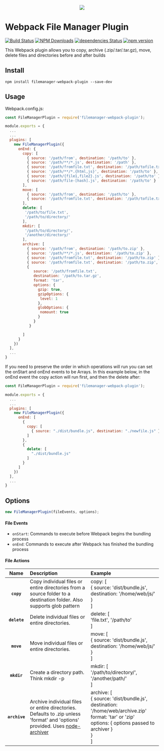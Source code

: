 <div align="center">
  <img src="https://user-images.githubusercontent.com/19170080/29996498-a5ed1944-8fcd-11e7-8729-625eb997dbfe.png" />
</div>

# Webpack File Manager Plugin

[![Build Status](https://travis-ci.org/gregnb/filemanager-webpack-plugin.svg?branch=master)](https://travis-ci.org/gregnb/filemanager-webpack-plugin)
[![NPM Downloads](https://img.shields.io/npm/dt/filemanager-webpack-plugin.svg?style=flat)](https://npmcharts.com/compare/filemanager-webpack-plugin?minimal=true)
[![dependencies Status](https://david-dm.org/gregnb/filemanager-webpack-plugin/status.svg)](https://david-dm.org/gregnb/filemanager-webpack-plugin)
[![npm version](https://badge.fury.io/js/filemanager-webpack-plugin.svg)](https://badge.fury.io/js/filemanager-webpack-plugin)

This Webpack plugin allows you to copy, archive (.zip/.tar/.tar.gz), move, delete files and directories before and after builds

## Install

`npm install filemanager-webpack-plugin --save-dev `

## Usage

Webpack.config.js:

```js
const FileManagerPlugin = require('filemanager-webpack-plugin');

module.exports = {
  ...
  ...
  plugins: [
    new FileManagerPlugin({
      onEnd: {
        copy: [
          { source: '/path/from', destination: '/path/to' },
          { source: '/path/**/*.js', destination: '/path' },
          { source: '/path/fromfile.txt', destination: '/path/tofile.txt' },
          { source: '/path/**/*.{html,js}', destination: '/path/to' },
          { source: '/path/{file1,file2}.js', destination: '/path/to' },
          { source: '/path/file-[hash].js', destination: '/path/to' }
        ],
        move: [
          { source: '/path/from', destination: '/path/to' },
          { source: '/path/fromfile.txt', destination: '/path/tofile.txt' }
        ],
        delete: [
         '/path/to/file.txt',
         '/path/to/directory/'
        ],
        mkdir: [
         '/path/to/directory/',
         '/another/directory/'
        ],
        archive: [
          { source: '/path/from', destination: '/path/to.zip' },
          { source: '/path/**/*.js', destination: '/path/to.zip' },
          { source: '/path/fromfile.txt', destination: '/path/to.zip' },
          { source: '/path/fromfile.txt', destination: '/path/to.zip', format: 'tar' },
          {
             source: '/path/fromfile.txt',
             destination: '/path/to.tar.gz',
             format: 'tar',
             options: {
               gzip: true,
               gzipOptions: {
                level: 1
               },
               globOptions: {
                nomount: true
               }
             }
           }

        ]
      }
    })
  ],
  ...
}
```

If you need to preserve the order in which operations will run you can set the onStart and onEnd events to be Arrays. In this example below, in the onEnd event the copy action will run first, and then the delete after:

```js
const FileManagerPlugin = require('filemanager-webpack-plugin');

module.exports = {
  ...
  ...
  plugins: [
    new FileManagerPlugin({
      onEnd: [
        {
          copy: [
            { source: "./dist/bundle.js", destination: "./newfile.js" }
          ]
        },
        {
          delete: [
            "./dist/bundle.js"
          ]
        }
      ]
    })
  ],
  ...
}


```

## Options

```js
new FileManagerPlugin(fileEvents, options);
```

#### File Events

- `onStart`: Commands to execute before Webpack begins the bundling process
- `onEnd`: Commands to execute after Webpack has finished the bundling process

#### File Actions

|     Name      | Description                                                                                                                                                                | Example                                                                                                                                                                  |
| :-----------: | :------------------------------------------------------------------------------------------------------------------------------------------------------------------------- | :----------------------------------------------------------------------------------------------------------------------------------------------------------------------- |
|  **`copy`**   | Copy individual files or entire directories from a source folder to a destination folder. Also supports glob pattern                                                       | copy: [<br /> { source: 'dist/bundle.js', destination: '/home/web/js/'<br /> }<br />]                                                                                    |
| **`delete`**  | Delete individual files or entire directories.                                                                                                                             | delete: [<br />'file.txt', '/path/to'<br />]                                                                                                                             |
|  **`move`**   | Move individual files or entire directories.                                                                                                                               | move: [<br /> { source: 'dist/bundle.js', destination: '/home/web/js/'<br /> }<br />]                                                                                    |
|  **`mkdir`**  | Create a directory path. Think mkdir -p                                                                                                                                    | mkdir: [ <br />'/path/to/directory/', '/another/path/' <br/> ]                                                                                                           |
| **`archive`** | Archive individual files or entire directories. Defaults to .zip unless 'format' and 'options' provided. Uses [node-archiver](https://github.com/archiverjs/node-archiver) | archive: [<br />{ source: 'dist/bundle.js', destination: '/home/web/archive.zip'<br />format: 'tar' or 'zip'<br />options: { options passed to archiver }<br /> }<br />] |
